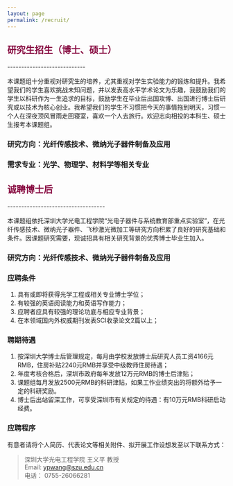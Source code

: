 ```yaml
---
layout: page
permalink: /recruit/
---
```


<h2 style="color: #870A40;">研究生招生（博士、硕士）</h2>
----------------------------

本课题组十分重视对研究生的培养，尤其重视对学生实验能力的锻炼和提升。我希望我们的学生喜欢挑战未知问题，并以发表高水平学术论文为乐趣，我鼓励我们的学生以科研作为一生追求的目标，鼓励学生在毕业后出国攻博、出国进行博士后研究或以技术为核心创业。我希望我们的学生不习惯把今天的事情拖到明天，习惯一个人在深夜顶风冒雨走回寝室，喜欢一个人去旅行。欢迎志向相投的本科生、硕士生报考本课题组。

### 研究方向：光纤传感技术、微纳光子器件制备及应用

### 需求专业：光学、物理学、材料学等相关专业

<h2 style="color: #870A40;">诚聘博士后</h2>
-----------------------------------

本课题组依托深圳大学光电工程学院“光电子器件与系统教育部重点实验室”，在光纤传感技术、微纳光子器件、飞秒激光微加工等研究方向积累了良好的研究基础和条件。因课题研究需要，现诚招具有相关研究背景的优秀博士毕业生加入。

### 研究方向：光纤传感技术、微纳光子器件制备及应用

### 应聘条件
  
  1. 具有或即将获得光学工程或相关专业博士学位；
  2. 有较强的英语阅读能力和英语写作能力；
  3. 应聘者应具有较强的理论功底与相应专业背景；
  4. 在本领域国内外权威期刊发表SCI收录论文2篇以上；

### 聘期待遇

  1. 按深圳大学博士后管理规定，每月由学校发放博士后研究人员工资4166元RMB，住房补贴2240元RMB并享受中级教师住房待遇；
  2. 年度考核合格后，深圳市政府每年发放12万元RMB的博士后津贴；
  3. 课题组每月发放2500元RMB的科研津贴，如果工作业绩突出的将额外给予一定的科研奖励。
  4. 博士后出站留深工作，可享受深圳市有关规定的待遇：有10万元RMB科研启动经费。

### 应聘程序

有意者请将个人简历、代表论文等相关附件、拟开展工作设想发至以下联系方式：

> 深圳大学光电工程学院 王义平 教授<br>
> Email: ypwang@szu.edu.cn<br>
> 电话： 0755-26066281
